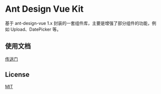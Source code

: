 # Ant Design Vue Kit

基于 ant-design-vue 1.x 封装的一套组件库，主要是增强了部分组件的功能，例如 Upload、DatePicker 等。


## 使用文档

[传送门](http://docs.wi.bszhct.com/components/quick-start.html)


## License

[MIT](/LICENSE)
